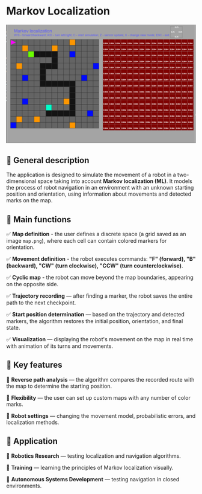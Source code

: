 # Markov Localization

![alt text](Assets/image.png)

## 🔹 **General description**

The application is designed to simulate the movement of a robot in a two-dimensional space taking into account **Markov localization (ML)**. It models the process of robot navigation in an environment with an unknown starting position and orientation, using information about movements and detected marks on the map.

## 🔹 **Main functions**

✅ **Map definition** - the user defines a discrete space (a grid saved as an image `map.png`), where each cell can contain colored markers for orientation.  

✅ **Movement definition** - the robot executes commands: **"F" (forward), "B" (backward), "CW" (turn clockwise), "CCW" (turn counterclockwise)**.  

✅ **Cyclic map** - the robot can move beyond the map boundaries, appearing on the opposite side.  

✅ **Trajectory recording** — after finding a marker, the robot saves the entire path to the next checkpoint.  

✅ **Start position determination** — based on the trajectory and detected markers, the algorithm restores the initial position, orientation, and final state.  

✅ **Visualization** — displaying the robot's movement on the map in real time with animation of its turns and movements.  


## 🔹 **Key features**

🔹 **Reverse path analysis** — the algorithm compares the recorded route with the map to determine the starting position.  

🔹 **Flexibility** — the user can set up custom maps with any number of color marks.  

🔹 **Robot settings** — changing the movement model, probabilistic errors, and localization methods.  


## 🔹 **Application**

📍 **Robotics Research** — testing localization and navigation algorithms.

📍 **Training** — learning the principles of Markov localization visually.

📍 **Autonomous Systems Development** — testing navigation in closed environments.
